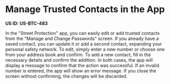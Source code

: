 # Manage Trusted Contacts in the App

**US ID: US-BTC-483**

In the "Street Protection" app, you can easily edit or add trusted contacts from the "Manage and Change Passwords" screen. If you already have a saved contact, you can update it or add a second contact, expanding your personal safety network. To edit, simply enter a new number or choose one from your address book and confirm. To add a new contact, fill in the necessary details and confirm the addition. In both cases, the app will display a message to confirm that the action was successful. If an invalid number is entered, the app will show an error message. If you close the screen without confirming, the changes will be discarded.